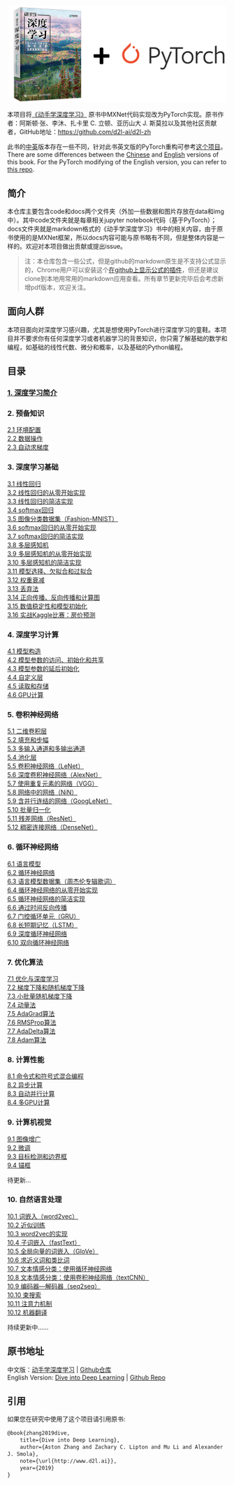 
<div align=center>
<img width="500" src="./img/cover.png" alt="封面"/>
</div>

本项目将[《动手学深度学习》](http://zh.d2l.ai/) 原书中MXNet代码实现改为PyTorch实现。原书作者：阿斯顿·张、李沐、扎卡里 C. 立顿、亚历山大 J. 斯莫拉以及其他社区贡献者，GitHub地址：https://github.com/d2l-ai/d2l-zh

此书的[中](https://zh.d2l.ai/)[英](https://d2l.ai/)版本存在一些不同，针对此书英文版的PyTorch重构可参考[这个项目](https://github.com/dsgiitr/d2l-pytorch)。
There are some differences between the [Chinese](https://zh.d2l.ai/) and [English](https://d2l.ai/) versions of this book. For the PyTorch modifying of the English version, you can refer to [this repo](https://github.com/dsgiitr/d2l-pytorch).


## 简介
本仓库主要包含code和docs两个文件夹（外加一些数据和图片存放在data和img中）。其中code文件夹就是每章相关jupyter notebook代码（基于PyTorch）；docs文件夹就是markdown格式的《动手学深度学习》书中的相关内容，由于原书使用的是MXNet框架，所以docs内容可能与原书略有不同，但是整体内容是一样的。欢迎对本项目做出贡献或提出issue。

> 注：本仓库包含一些公式，但是github的markdown原生是不支持公式显示的，Chrome用户可以安装这个[在github上显示公式的插件](https://chrome.google.com/webstore/detail/mathjax-plugin-for-github/ioemnmodlmafdkllaclgeombjnmnbima)，但还是建议clone到本地用常用的markdown应用查看。所有章节更新完毕后会考虑新增pdf版本，欢迎关注。

## 面向人群
本项目面向对深度学习感兴趣，尤其是想使用PyTorch进行深度学习的童鞋。本项目并不要求你有任何深度学习或者机器学习的背景知识，你只需了解基础的数学和编程，如基础的线性代数、微分和概率，以及基础的Python编程。

## 目录
### [1. 深度学习简介](https://github.com/ShusenTang/Dive-into-DL-PyTorch/blob/master/docs/chapter01_DL-intro/deep-learning-intro.md)
### 2. 预备知识
[2.1 环境配置](https://github.com/ShusenTang/Dive-into-DL-PyTorch/blob/master/docs/chapter02_prerequisite/2.1_install.md)   
[2.2 数据操作](https://github.com/ShusenTang/Dive-into-DL-PyTorch/blob/master/docs/chapter02_prerequisite/2.2_tensor.md)   
[2.3 自动求梯度](https://github.com/ShusenTang/Dive-into-DL-PyTorch/blob/master/docs/chapter02_prerequisite/2.3_autograd.md)    
### 3. 深度学习基础
[3.1 线性回归](https://github.com/ShusenTang/Dive-into-DL-PyTorch/blob/master/docs/chapter03_DL-basics/3.1_linear-regression.md)    
[3.2 线性回归的从零开始实现](https://github.com/ShusenTang/Dive-into-DL-PyTorch/blob/master/docs/chapter03_DL-basics/3.2_linear-regression-scratch.md)     
[3.3 线性回归的简洁实现](https://github.com/ShusenTang/Dive-into-DL-PyTorch/blob/master/docs/chapter03_DL-basics/3.3_linear-regression-pytorch.md)    
[3.4 softmax回归](https://github.com/ShusenTang/Dive-into-DL-PyTorch/blob/master/docs/chapter03_DL-basics/3.4_softmax-regression.md)     
[3.5 图像分类数据集（Fashion-MNIST）](https://github.com/ShusenTang/Dive-into-DL-PyTorch/blob/master/docs/chapter03_DL-basics/3.5_fashion-mnist.md)    
[3.6 softmax回归的从零开始实现](https://github.com/ShusenTang/Dive-into-DL-PyTorch/blob/master/docs/chapter03_DL-basics/3.6_softmax-regression-scratch.md)      
[3.7 softmax回归的简洁实现](https://github.com/ShusenTang/Dive-into-DL-PyTorch/blob/master/docs/chapter03_DL-basics/3.7_softmax-regression-pytorch.md)      
[3.8 多层感知机](https://github.com/ShusenTang/Dive-into-DL-PyTorch/blob/master/docs/chapter03_DL-basics/3.8_mlp.md)       
[3.9 多层感知机的从零开始实现](https://github.com/ShusenTang/Dive-into-DL-PyTorch/blob/master/docs/chapter03_DL-basics/3.9_mlp-scratch.md)      
[3.10 多层感知机的简洁实现](https://github.com/ShusenTang/Dive-into-DL-PyTorch/blob/master/docs/chapter03_DL-basics/3.10_mlp-pytorch.md)      
[3.11 模型选择、欠拟合和过拟合](https://github.com/ShusenTang/Dive-into-DL-PyTorch/blob/master/docs/chapter03_DL-basics/3.11_underfit-overfit.md)      
[3.12 权重衰减](https://github.com/ShusenTang/Dive-into-DL-PyTorch/blob/master/docs/chapter03_DL-basics/3.12_weight-decay.md)    
[3.13 丢弃法](https://github.com/ShusenTang/Dive-into-DL-PyTorch/blob/master/docs/chapter03_DL-basics/3.13_dropout.md)    
[3.14 正向传播、反向传播和计算图](https://github.com/ShusenTang/Dive-into-DL-PyTorch/blob/master/docs/chapter03_DL-basics/3.14_backprop.md)      
[3.15 数值稳定性和模型初始化](https://github.com/ShusenTang/Dive-into-DL-PyTorch/blob/master/docs/chapter03_DL-basics/3.15_numerical-stability-and-init.md)       
[3.16 实战Kaggle比赛：房价预测](https://github.com/ShusenTang/Dive-into-DL-PyTorch/blob/master/docs/chapter03_DL-basics/3.16_kaggle-house-price.md)         
### 4. 深度学习计算
[4.1 模型构造](https://github.com/ShusenTang/Dive-into-DL-PyTorch/blob/master/docs/chapter04_DL_computation/4.1_model-construction.md)       
[4.2 模型参数的访问、初始化和共享](https://github.com/ShusenTang/Dive-into-DL-PyTorch/blob/master/docs/chapter04_DL_computation/4.2_parameters.md)      
[4.3 模型参数的延后初始化](https://github.com/ShusenTang/Dive-into-DL-PyTorch/blob/master/docs/chapter04_DL_computation/4.3_deferred-init.md)      
[4.4 自定义层](https://github.com/ShusenTang/Dive-into-DL-PyTorch/blob/master/docs/chapter04_DL_computation/4.4_custom-layer.md)    
[4.5 读取和存储](https://github.com/ShusenTang/Dive-into-DL-PyTorch/blob/master/docs/chapter04_DL_computation/4.5_read-write.md)   
[4.6 GPU计算](https://github.com/ShusenTang/Dive-into-DL-PyTorch/blob/master/docs/chapter04_DL_computation/4.6_use-gpu.md)    
### 5. 卷积神经网络
[5.1 二维卷积层](https://github.com/ShusenTang/Dive-into-DL-PyTorch/blob/master/docs/chapter05_CNN/5.1_conv-layer.md)     
[5.2 填充和步幅](https://github.com/ShusenTang/Dive-into-DL-PyTorch/blob/master/docs/chapter05_CNN/5.2_padding-and-strides.md)     
[5.3 多输入通道和多输出通道](https://github.com/ShusenTang/Dive-into-DL-PyTorch/blob/master/docs/chapter05_CNN/5.3_channels.md)    
[5.4 池化层](https://github.com/ShusenTang/Dive-into-DL-PyTorch/blob/master/docs/chapter05_CNN/5.4_pooling.md)    
[5.5 卷积神经网络（LeNet）](https://github.com/ShusenTang/Dive-into-DL-PyTorch/blob/master/docs/chapter05_CNN/5.5_lenet.md)    
[5.6 深度卷积神经网络（AlexNet）](https://github.com/ShusenTang/Dive-into-DL-PyTorch/blob/master/docs/chapter05_CNN/5.6_alexnet.md)    
[5.7 使用重复元素的网络（VGG）](https://github.com/ShusenTang/Dive-into-DL-PyTorch/blob/master/docs/chapter05_CNN/5.7_vgg.md)     
[5.8 网络中的网络（NiN）](https://github.com/ShusenTang/Dive-into-DL-PyTorch/blob/master/docs/chapter05_CNN/5.8_nin.md)     
[5.9 含并行连结的网络（GoogLeNet）](https://github.com/ShusenTang/Dive-into-DL-PyTorch/blob/master/docs/chapter05_CNN/5.9_googlenet.md)       
[5.10 批量归一化](https://github.com/ShusenTang/Dive-into-DL-PyTorch/blob/master/docs/chapter05_CNN/5.10_batch-norm.md)     
[5.11 残差网络（ResNet）](https://github.com/ShusenTang/Dive-into-DL-PyTorch/blob/master/docs/chapter05_CNN/5.11_resnet.md)      
[5.12 稠密连接网络（DenseNet）](https://github.com/ShusenTang/Dive-into-DL-PyTorch/blob/master/docs/chapter05_CNN/5.12_densenet.md)    
### 6. 循环神经网络
[6.1 语言模型](https://github.com/ShusenTang/Dive-into-DL-PyTorch/blob/master/docs/chapter06_RNN/6.1_lang-model.md)    
[6.2 循环神经网络](https://github.com/ShusenTang/Dive-into-DL-PyTorch/blob/master/docs/chapter06_RNN/6.2_rnn.md)    
[6.3 语言模型数据集（周杰伦专辑歌词）](https://github.com/ShusenTang/Dive-into-DL-PyTorch/blob/master/docs/chapter06_RNN/6.3_lang-model-dataset.md)    
[6.4 循环神经网络的从零开始实现](https://github.com/ShusenTang/Dive-into-DL-PyTorch/blob/master/docs/chapter06_RNN/6.4_rnn-scratch.md)             
[6.5 循环神经网络的简洁实现](https://github.com/ShusenTang/Dive-into-DL-PyTorch/blob/master/docs/chapter06_RNN/6.5_rnn-pytorch.md)              
[6.6 通过时间反向传播](https://github.com/ShusenTang/Dive-into-DL-PyTorch/blob/master/docs/chapter06_RNN/6.6_bptt.md)     
[6.7 门控循环单元（GRU）](https://github.com/ShusenTang/Dive-into-DL-PyTorch/blob/master/docs/chapter06_RNN/6.7_gru.md)              
[6.8 长短期记忆（LSTM）](https://github.com/ShusenTang/Dive-into-DL-PyTorch/blob/master/docs/chapter06_RNN/6.8_lstm.md)      
[6.9 深度循环神经网络](https://github.com/ShusenTang/Dive-into-DL-PyTorch/blob/master/docs/chapter06_RNN/6.9_deep-rnn.md)              
[6.10 双向循环神经网络](https://github.com/ShusenTang/Dive-into-DL-PyTorch/blob/master/docs/chapter06_RNN/6.10_bi-rnn.md)   

### 7. 优化算法
[7.1 优化与深度学习](https://github.com/ShusenTang/Dive-into-DL-PyTorch/blob/master/docs/chapter07_optimization/7.1_optimization-intro.md)              
[7.2 梯度下降和随机梯度下降](https://github.com/ShusenTang/Dive-into-DL-PyTorch/blob/master/docs/chapter07_optimization/7.2_gd-sgd.md)       
[7.3 小批量随机梯度下降](https://github.com/ShusenTang/Dive-into-DL-PyTorch/blob/master/docs/chapter07_optimization/7.3_minibatch-sgd.md)         
[7.4 动量法](https://github.com/ShusenTang/Dive-into-DL-PyTorch/blob/master/docs/chapter07_optimization/7.4_momentum.md)      
[7.5 AdaGrad算法](https://github.com/ShusenTang/Dive-into-DL-PyTorch/blob/master/docs/chapter07_optimization/7.5_adagrad.md)     
[7.6 RMSProp算法](https://github.com/ShusenTang/Dive-into-DL-PyTorch/blob/master/docs/chapter07_optimization/7.6_rmsprop.md)       
[7.7 AdaDelta算法](https://github.com/ShusenTang/Dive-into-DL-PyTorch/blob/master/docs/chapter07_optimization/7.7_adadelta.md)      
[7.8 Adam算法](https://github.com/ShusenTang/Dive-into-DL-PyTorch/blob/master/docs/chapter07_optimization/7.8_adam.md)  

### 8. 计算性能
[8.1 命令式和符号式混合编程](https://github.com/ShusenTang/Dive-into-DL-PyTorch/blob/master/docs/chapter08_computational-performance/8.1_hybridize.md)      
[8.2 异步计算](https://github.com/ShusenTang/Dive-into-DL-PyTorch/blob/master/docs/chapter08_computational-performance/8.2_async-computation.md)         
[8.3 自动并行计算](https://github.com/ShusenTang/Dive-into-DL-PyTorch/blob/master/docs/chapter08_computational-performance/8.3_auto-parallelism.md)    
[8.4 多GPU计算](https://github.com/ShusenTang/Dive-into-DL-PyTorch/blob/master/docs/chapter08_computational-performance/8.4_multiple-gpus.md)     

### 9. 计算机视觉
[9.1 图像增广](https://github.com/ShusenTang/Dive-into-DL-PyTorch/blob/master/docs/chapter09_computer-vision/9.1_image-augmentation.md)  
[9.2 微调](https://github.com/ShusenTang/Dive-into-DL-PyTorch/blob/master/docs/chapter09_computer-vision/9.2_fine-tuning.md)     
[9.3 目标检测和边界框](https://github.com/ShusenTang/Dive-into-DL-PyTorch/blob/master/docs/chapter09_computer-vision/9.3_bounding-box.md)           
[9.4 锚框](https://github.com/ShusenTang/Dive-into-DL-PyTorch/blob/master/docs/chapter09_computer-vision/9.4_anchor.md)          


待更新...


### 10. 自然语言处理
[10.1 词嵌入（word2vec）](https://github.com/ShusenTang/Dive-into-DL-PyTorch/blob/master/docs/chapter10_natural-language-processing/10.1_word2vec.md)      
[10.2 近似训练](https://github.com/ShusenTang/Dive-into-DL-PyTorch/blob/master/docs/chapter10_natural-language-processing/10.2_approx-training.md)          
[10.3 word2vec的实现](https://github.com/ShusenTang/Dive-into-DL-PyTorch/blob/master/docs/chapter10_natural-language-processing/10.3_word2vec-pytorch.md)                       
[10.4 子词嵌入（fastText）](https://github.com/ShusenTang/Dive-into-DL-PyTorch/blob/master/docs/chapter10_natural-language-processing/10.4_fasttext.md)              
[10.5 全局向量的词嵌入（GloVe）](https://github.com/ShusenTang/Dive-into-DL-PyTorch/blob/master/docs/chapter10_natural-language-processing/10.5_glove.md)           
[10.6 求近义词和类比词](https://github.com/ShusenTang/Dive-into-DL-PyTorch/blob/master/docs/chapter10_natural-language-processing/10.6_similarity-analogy.md)                   
[10.7 文本情感分类：使用循环神经网络](https://github.com/ShusenTang/Dive-into-DL-PyTorch/blob/master/docs/chapter10_natural-language-processing/10.7_sentiment-analysis-rnn.md)                        
[10.8 文本情感分类：使用卷积神经网络（textCNN）](https://github.com/ShusenTang/Dive-into-DL-PyTorch/blob/master/docs/chapter10_natural-language-processing/10.8_sentiment-analysis-cnn.md)                   
[10.9 编码器—解码器（seq2seq）](https://github.com/ShusenTang/Dive-into-DL-PyTorch/blob/master/docs/chapter10_natural-language-processing/10.9_seq2seq.md)                   
[10.10 束搜索](https://github.com/ShusenTang/Dive-into-DL-PyTorch/blob/master/docs/chapter10_natural-language-processing/10.10_beam-search.md)                             
[10.11 注意力机制](https://github.com/ShusenTang/Dive-into-DL-PyTorch/blob/master/docs/chapter10_natural-language-processing/10.11_attention.md)                         
[10.12 机器翻译](https://github.com/ShusenTang/Dive-into-DL-PyTorch/blob/master/docs/chapter10_natural-language-processing/10.12_machine-translation.md)





持续更新中......




## 原书地址
中文版：[动手学深度学习](https://zh.d2l.ai/) | [Github仓库](https://github.com/d2l-ai/d2l-zh)       
English Version: [Dive into Deep Learning](https://d2l.ai/) | [Github Repo](https://github.com/d2l-ai/d2l-en)


## 引用
如果您在研究中使用了这个项目请引用原书:
```
@book{zhang2019dive,
    title={Dive into Deep Learning},
    author={Aston Zhang and Zachary C. Lipton and Mu Li and Alexander J. Smola},
    note={\url{http://www.d2l.ai}},
    year={2019}
}
```
